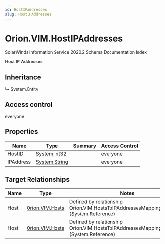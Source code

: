 ```yaml
---
id: HostIPAddresses
slug: HostIPAddresses
---
```


# Orion.VIM.HostIPAddresses

SolarWinds Information Service 2020.2 Schema Documentation Index

Host IP Addresses

## Inheritance

↳ [System.Entity](./../System/Entity)

## Access control

everyone

## Properties

| Name | Type | Summary | Access Control |
| ------ | ------ | ------ | ------ |
| HostID | [System.Int32](https://docs.microsoft.com/en-us/dotnet/api/system.int32) |  | everyone |
| IPAddress | [System.String](https://docs.microsoft.com/en-us/dotnet/api/system.string) |  | everyone |

## Target Relationships

| Name | Type | Notes |
| ------ | ------ | ------ |
| Host | [Orion.VIM.Hosts](./../Orion.VIM/Hosts) | Defined by relationship Orion.VIM.HostsToIPAddressesMappingReference (System.Reference) |
| Host | [Orion.VIM.Hosts](./../Orion.VIM/Hosts) | Defined by relationship Orion.VIM.HostsToIPAddressesMappingReference (System.Reference) |

